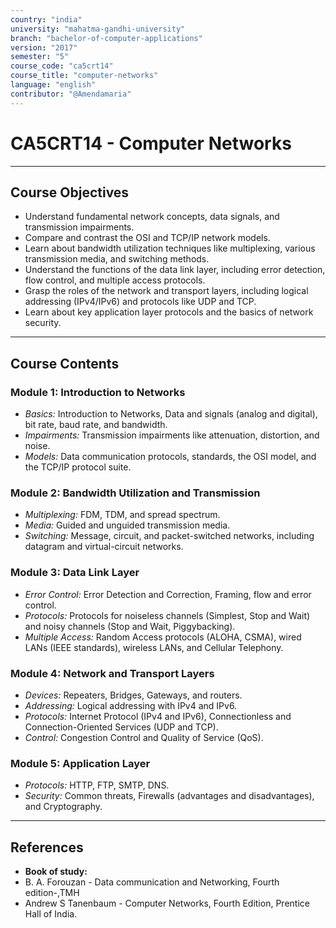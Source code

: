 ```yaml
---
country: "india"
university: "mahatma-gandhi-university"
branch: "bachelor-of-computer-applications"
version: "2017"
semester: "5"
course_code: "ca5crt14"
course_title: "computer-networks"
language: "english"
contributor: "@Amendamaria"
---
```

# CA5CRT14 - Computer Networks

---
## Course Objectives

* Understand fundamental network concepts, data signals, and transmission impairments.
* Compare and contrast the OSI and TCP/IP network models.
* Learn about bandwidth utilization techniques like multiplexing, various transmission media, and switching methods.
* Understand the functions of the data link layer, including error detection, flow control, and multiple access protocols.
* Grasp the roles of the network and transport layers, including logical addressing (IPv4/IPv6) and protocols like UDP and TCP.
* Learn about key application layer protocols and the basics of network security.

---
## Course Contents

### Module 1: Introduction to Networks
* *Basics:* Introduction to Networks, Data and signals (analog and digital), bit rate, baud rate, and bandwidth.
* *Impairments:* Transmission impairments like attenuation, distortion, and noise.
* *Models:* Data communication protocols, standards, the OSI model, and the TCP/IP protocol suite.

### Module 2: Bandwidth Utilization and Transmission
* *Multiplexing:* FDM, TDM, and spread spectrum.
* *Media:* Guided and unguided transmission media.
* *Switching:* Message, circuit, and packet-switched networks, including datagram and virtual-circuit networks.

### Module 3: Data Link Layer
* *Error Control:* Error Detection and Correction, Framing, flow and error control.
* *Protocols:* Protocols for noiseless channels (Simplest, Stop and Wait) and noisy channels (Stop and Wait, Piggybacking).
* *Multiple Access:* Random Access protocols (ALOHA, CSMA), wired LANs (IEEE standards), wireless LANs, and Cellular Telephony.

### Module 4: Network and Transport Layers
* *Devices:* Repeaters, Bridges, Gateways, and routers.
* *Addressing:* Logical addressing with IPv4 and IPv6.
* *Protocols:* Internet Protocol (IPv4 and IPv6), Connectionless and Connection-Oriented Services (UDP and TCP).
* *Control:* Congestion Control and Quality of Service (QoS).

### Module 5: Application Layer
* *Protocols:* HTTP, FTP, SMTP, DNS.
* *Security:* Common threats, Firewalls (advantages and disadvantages), and Cryptography.

---
## References
* **Book of study:**
* B. A. Forouzan - Data communication and Networking, Fourth edition-,TMH
* Andrew S Tanenbaum - Computer Networks, Fourth Edition, Prentice Hall of India.